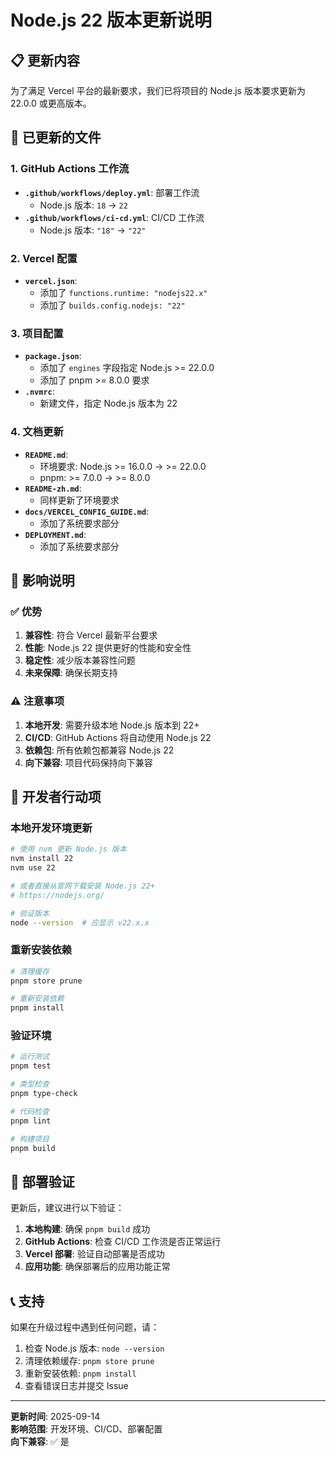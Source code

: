 # Node.js 22 版本更新说明

## 📋 更新内容

为了满足 Vercel 平台的最新要求，我们已将项目的 Node.js 版本要求更新为 22.0.0 或更高版本。

## 🔄 已更新的文件

### 1. GitHub Actions 工作流

- **`.github/workflows/deploy.yml`**: 部署工作流
  - Node.js 版本: `18` → `22`
- **`.github/workflows/ci-cd.yml`**: CI/CD 工作流
  - Node.js 版本: `"18"` → `"22"`

### 2. Vercel 配置

- **`vercel.json`**:
  - 添加了 `functions.runtime: "nodejs22.x"`
  - 添加了 `builds.config.nodejs: "22"`

### 3. 项目配置

- **`package.json`**:
  - 添加了 `engines` 字段指定 Node.js >= 22.0.0
  - 添加了 pnpm >= 8.0.0 要求
- **`.nvmrc`**:
  - 新建文件，指定 Node.js 版本为 22

### 4. 文档更新

- **`README.md`**:
  - 环境要求: Node.js >= 16.0.0 → >= 22.0.0
  - pnpm: >= 7.0.0 → >= 8.0.0
- **`README-zh.md`**:
  - 同样更新了环境要求
- **`docs/VERCEL_CONFIG_GUIDE.md`**:
  - 添加了系统要求部分
- **`DEPLOYMENT.md`**:
  - 添加了系统要求部分

## 🎯 影响说明

### ✅ 优势

1. **兼容性**: 符合 Vercel 最新平台要求
2. **性能**: Node.js 22 提供更好的性能和安全性
3. **稳定性**: 减少版本兼容性问题
4. **未来保障**: 确保长期支持

### ⚠️ 注意事项

1. **本地开发**: 需要升级本地 Node.js 版本到 22+
2. **CI/CD**: GitHub Actions 将自动使用 Node.js 22
3. **依赖包**: 所有依赖包都兼容 Node.js 22
4. **向下兼容**: 项目代码保持向下兼容

## 🔧 开发者行动项

### 本地开发环境更新

```bash
# 使用 nvm 更新 Node.js 版本
nvm install 22
nvm use 22

# 或者直接从官网下载安装 Node.js 22+
# https://nodejs.org/

# 验证版本
node --version  # 应显示 v22.x.x
```

### 重新安装依赖

```bash
# 清理缓存
pnpm store prune

# 重新安装依赖
pnpm install
```

### 验证环境

```bash
# 运行测试
pnpm test

# 类型检查
pnpm type-check

# 代码检查
pnpm lint

# 构建项目
pnpm build
```

## 🚀 部署验证

更新后，建议进行以下验证：

1. **本地构建**: 确保 `pnpm build` 成功
2. **GitHub Actions**: 检查 CI/CD 工作流是否正常运行
3. **Vercel 部署**: 验证自动部署是否成功
4. **应用功能**: 确保部署后的应用功能正常

## 📞 支持

如果在升级过程中遇到任何问题，请：

1. 检查 Node.js 版本: `node --version`
2. 清理依赖缓存: `pnpm store prune`
3. 重新安装依赖: `pnpm install`
4. 查看错误日志并提交 Issue

---

**更新时间**: 2025-09-14  
**影响范围**: 开发环境、CI/CD、部署配置  
**向下兼容**: ✅ 是
